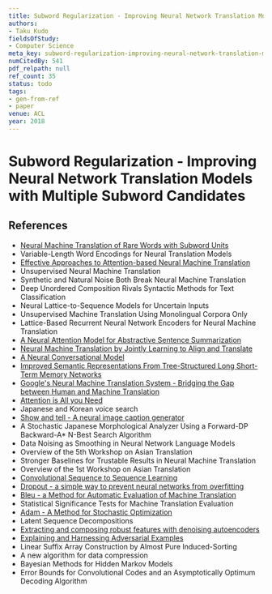 ```yaml
---
title: Subword Regularization - Improving Neural Network Translation Models with Multiple Subword Candidates
authors:
- Taku Kudo
fieldsOfStudy:
- Computer Science
meta_key: subword-regularization-improving-neural-network-translation-models-with-multiple-subword-candidates
numCitedBy: 541
pdf_relpath: null
ref_count: 35
status: todo
tags:
- gen-from-ref
- paper
venue: ACL
year: 2018
---
```


# Subword Regularization - Improving Neural Network Translation Models with Multiple Subword Candidates

## References

- [Neural Machine Translation of Rare Words with Subword Units](./neural-machine-translation-of-rare-words-with-subword-units.md)
- Variable-Length Word Encodings for Neural Translation Models
- [Effective Approaches to Attention-based Neural Machine Translation](./effective-approaches-to-attention-based-neural-machine-translation.md)
- Unsupervised Neural Machine Translation
- Synthetic and Natural Noise Both Break Neural Machine Translation
- Deep Unordered Composition Rivals Syntactic Methods for Text Classification
- Neural Lattice-to-Sequence Models for Uncertain Inputs
- Unsupervised Machine Translation Using Monolingual Corpora Only
- Lattice-Based Recurrent Neural Network Encoders for Neural Machine Translation
- [A Neural Attention Model for Abstractive Sentence Summarization](./a-neural-attention-model-for-abstractive-sentence-summarization.md)
- [Neural Machine Translation by Jointly Learning to Align and Translate](./neural-machine-translation-by-jointly-learning-to-align-and-translate.md)
- [A Neural Conversational Model](./a-neural-conversational-model.md)
- [Improved Semantic Representations From Tree-Structured Long Short-Term Memory Networks](./improved-semantic-representations-from-tree-structured-long-short-term-memory-networks.md)
- [Google's Neural Machine Translation System - Bridging the Gap between Human and Machine Translation](./google-s-neural-machine-translation-system-bridging-the-gap-between-human-and-machine-translation.md)
- [Attention is All you Need](./attention-is-all-you-need.md)
- Japanese and Korean voice search
- [Show and tell - A neural image caption generator](./show-and-tell-a-neural-image-caption-generator.md)
- A Stochastic Japanese Morphological Analyzer Using a Forward-DP Backward-A* N-Best Search Algorithm
- Data Noising as Smoothing in Neural Network Language Models
- Overview of the 5th Workshop on Asian Translation
- Stronger Baselines for Trustable Results in Neural Machine Translation
- Overview of the 1st Workshop on Asian Translation
- [Convolutional Sequence to Sequence Learning](./convolutional-sequence-to-sequence-learning.md)
- [Dropout - a simple way to prevent neural networks from overfitting](./dropout-a-simple-way-to-prevent-neural-networks-from-overfitting.md)
- [Bleu - a Method for Automatic Evaluation of Machine Translation](./bleu-a-method-for-automatic-evaluation-of-machine-translation.md)
- Statistical Significance Tests for Machine Translation Evaluation
- [Adam - A Method for Stochastic Optimization](./adam-a-method-for-stochastic-optimization.md)
- Latent Sequence Decompositions
- [Extracting and composing robust features with denoising autoencoders](./extracting-and-composing-robust-features-with-denoising-autoencoders.md)
- [Explaining and Harnessing Adversarial Examples](./explaining-and-harnessing-adversarial-examples.md)
- Linear Suffix Array Construction by Almost Pure Induced-Sorting
- A new algorithm for data compression
- Bayesian Methods for Hidden Markov Models
- Error Bounds for Convolutional Codes and an Asymptotically Optimum Decoding Algorithm
